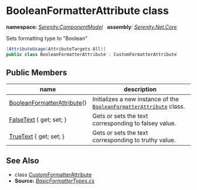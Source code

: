 # BooleanFormatterAttribute class
**namespace:** *[Serenity.ComponentModel](../README.md#serenity.componentmodel-namespace)*   **assembly**: *[Serenity.Net.Core](../README.md)*

Sets formatting type to "Boolean"

```csharp
[AttributeUsage(AttributeTargets.All)]
public class BooleanFormatterAttribute : CustomFormatterAttribute
```

## Public Members

| name | description |
| --- | --- |
| [BooleanFormatterAttribute](BooleanFormatterAttribute/BooleanFormatterAttribute.md)() | Initializes a new instance of the [`BooleanFormatterAttribute`](BooleanFormatterAttribute.md) class. |
| [FalseText](BooleanFormatterAttribute/FalseText.md) { get; set; } | Gets or sets the text corresponding to falsey value. |
| [TrueText](BooleanFormatterAttribute/TrueText.md) { get; set; } | Gets or sets the text corresponding to truthy value. |

## See Also

* class [CustomFormatterAttribute](CustomFormatterAttribute.md)
* **Source:** *[BasicFormatterTypes.cs](https://github.com/serenity-is/Serenity/blob/master/src/Serenity.Net.Core/ComponentModel/Columns/Formatting/BasicFormatterTypes.cs)*